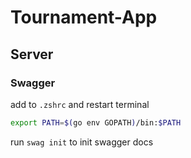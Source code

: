 # Tournament-App



## Server

### Swagger
add to `.zshrc` and restart terminal
```bash
export PATH=$(go env GOPATH)/bin:$PATH
```

run `swag init` to init swagger docs
